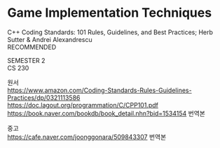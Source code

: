 # Game Implementation Techniques
C++ Coding Standards: 101 Rules, Guidelines, and Best Practices; Herb Sutter & Andrei Alexandrescu
<br>RECOMMENDED

SEMESTER 2<br>
CS 230

원서<br>
https://www.amazon.com/Coding-Standards-Rules-Guidelines-Practices/dp/0321113586<br>
https://doc.lagout.org/programmation/C/CPP101.pdf<br>
https://book.naver.com/bookdb/book_detail.nhn?bid=1534154 번역본

중고<br>
https://cafe.naver.com/joonggonara/509843307 번역본
